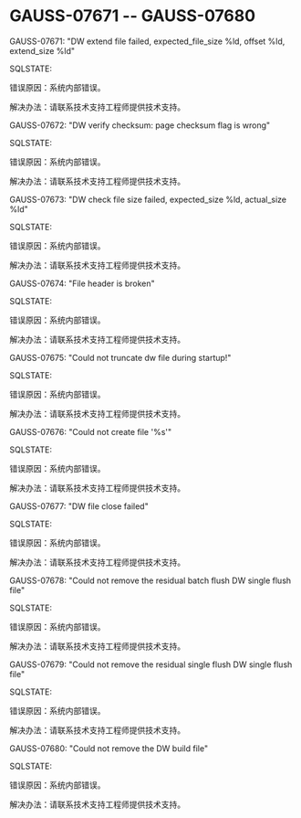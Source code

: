 # GAUSS-07671 -- GAUSS-07680<a name="ZH-CN_TOPIC_0000001091345329"></a>

GAUSS-07671: "DW extend file failed, expected\_file\_size %ld, offset %ld, extend\_size %ld"

SQLSTATE:

错误原因：系统内部错误。

解决办法：请联系技术支持工程师提供技术支持。

GAUSS-07672: "DW verify checksum: page checksum flag is wrong"

SQLSTATE:

错误原因：系统内部错误。

解决办法：请联系技术支持工程师提供技术支持。

GAUSS-07673: "DW check file size failed, expected\_size %ld, actual\_size %ld"

SQLSTATE:

错误原因：系统内部错误。

解决办法：请联系技术支持工程师提供技术支持。

GAUSS-07674: "File header is broken"

SQLSTATE:

错误原因：系统内部错误。

解决办法：请联系技术支持工程师提供技术支持。

GAUSS-07675: "Could not truncate dw file during startup!"

SQLSTATE:

错误原因：系统内部错误。

解决办法：请联系技术支持工程师提供技术支持。

GAUSS-07676: "Could not create file '%s'"

SQLSTATE:

错误原因：系统内部错误。

解决办法：请联系技术支持工程师提供技术支持。

GAUSS-07677: "DW file close failed"

SQLSTATE:

错误原因：系统内部错误。

解决办法：请联系技术支持工程师提供技术支持。

GAUSS-07678: "Could not remove the residual batch flush DW single flush file"

SQLSTATE:

错误原因：系统内部错误。

解决办法：请联系技术支持工程师提供技术支持。

GAUSS-07679: "Could not remove the residual single flush DW single flush file"

SQLSTATE:

错误原因：系统内部错误。

解决办法：请联系技术支持工程师提供技术支持。

GAUSS-07680: "Could not remove the DW build file"

SQLSTATE:

错误原因：系统内部错误。

解决办法：请联系技术支持工程师提供技术支持。


